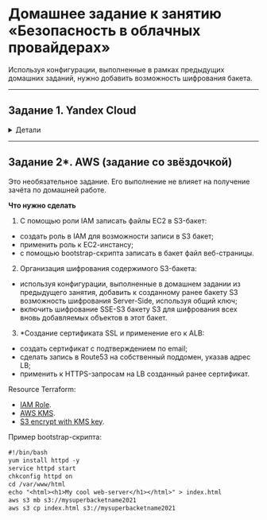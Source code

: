 # Домашнее задание к занятию «Безопасность в облачных провайдерах»  

Используя конфигурации, выполненные в рамках предыдущих домашних заданий, нужно добавить возможность шифрования бакета.

---

## Задание 1. Yandex Cloud   
<details>
  <summary>Детали</summary>

  1. С помощью ключа в KMS необходимо зашифровать содержимое бакета:

  - создать ключ в KMS;
  - с помощью ключа зашифровать содержимое бакета, созданного ранее.

  > Решил не особо париться и использовать предыдущий урок, там как раз есть бакет и пользователи нужные. \
  > Весь список файлов: [terraform](src) \
  > ![alt text](images/image100.png) \
  > Создаю роль для службы KMS, которая даст возможность зашифровывать и расшифровывать данные: 
  > - ![alt text](images/image99.png) \
  > Создаю симметричный ключ шифрования с алгоритмом шифрования AES_128 и временем жизни 24 часа: \
  > - ![alt text](images/image97.png) \
  > Применяю ключ шифрования к созданному ранее бакету: 
  > - ![alt text](images/image98.png) \
  > Запускаем терраформ и проверяем результаты: 
  > - ![alt text](images/image93.png) 
  > - ![alt text](images/image94.png) \
  > Ключ шифрования создан. Получаем ссылку на бакет и пытаемся открыть его: 
  > - ![alt text](images/image95.png) \
  > Доступа к файлу в бакете нет, т.к. он зашифрован.

  2. (Выполняется не в Terraform)* Создать статический сайт в Object Storage c собственным публичным адресом и сделать доступным по HTTPS:

  - создать сертификат;
  - создать статическую страницу в Object Storage и применить сертификат HTTPS;
  - в качестве результата предоставить скриншот на страницу с сертификатом в заголовке (замочек).

  > Своего домена нет, поэтому решил не делать

  Полезные документы:

  - [Настройка HTTPS статичного сайта](https://cloud.yandex.ru/docs/storage/operations/hosting/certificate).
  - [Object Storage bucket](https://registry.terraform.io/providers/yandex-cloud/yandex/latest/docs/resources/storage_bucket).
  - [KMS key](https://registry.terraform.io/providers/yandex-cloud/yandex/latest/docs/resources/kms_symmetric_key).
</details>

--- 
## Задание 2*. AWS (задание со звёздочкой)

Это необязательное задание. Его выполнение не влияет на получение зачёта по домашней работе.

**Что нужно сделать**

1. С помощью роли IAM записать файлы ЕС2 в S3-бакет:
 - создать роль в IAM для возможности записи в S3 бакет;
 - применить роль к ЕС2-инстансу;
 - с помощью bootstrap-скрипта записать в бакет файл веб-страницы.
2. Организация шифрования содержимого S3-бакета:

 - используя конфигурации, выполненные в домашнем задании из предыдущего занятия, добавить к созданному ранее бакету S3 возможность шифрования Server-Side, используя общий ключ;
 - включить шифрование SSE-S3 бакету S3 для шифрования всех вновь добавляемых объектов в этот бакет.

3. *Создание сертификата SSL и применение его к ALB:

 - создать сертификат с подтверждением по email;
 - сделать запись в Route53 на собственный поддомен, указав адрес LB;
 - применить к HTTPS-запросам на LB созданный ранее сертификат.

Resource Terraform:

- [IAM Role](https://registry.terraform.io/providers/hashicorp/aws/latest/docs/resources/iam_role).
- [AWS KMS](https://registry.terraform.io/providers/hashicorp/aws/latest/docs/resources/kms_key).
- [S3 encrypt with KMS key](https://registry.terraform.io/providers/hashicorp/aws/latest/docs/resources/s3_bucket_object#encrypting-with-kms-key).

Пример bootstrap-скрипта:

```
#!/bin/bash
yum install httpd -y
service httpd start
chkconfig httpd on
cd /var/www/html
echo "<html><h1>My cool web-server</h1></html>" > index.html
aws s3 mb s3://mysuperbacketname2021
aws s3 cp index.html s3://mysuperbacketname2021
```
